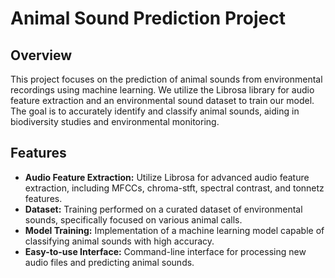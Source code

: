 # Animal Sound Prediction Project

## Overview
This project focuses on the prediction of animal sounds from environmental recordings using machine learning. We utilize the Librosa library for audio feature extraction and an environmental sound dataset to train our model. The goal is to accurately identify and classify animal sounds, aiding in biodiversity studies and environmental monitoring.

## Features
- **Audio Feature Extraction:** Utilize Librosa for advanced audio feature extraction, including MFCCs, chroma-stft, spectral contrast, and tonnetz features.
- **Dataset:** Training performed on a curated dataset of environmental sounds, specifically focused on various animal calls.
- **Model Training:** Implementation of a machine learning model capable of classifying animal sounds with high accuracy.
- **Easy-to-use Interface:** Command-line interface for processing new audio files and predicting animal sounds.
